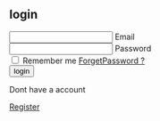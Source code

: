 <!DOCTYPE html>
<html lang="en">
<head>
  <meta charset="UTF-8">
  <meta http-equiv="X-UA-compatible" ,content="IE=edge">
   <meta name="viewport" ,content="width=device-width,initial-scale=1.0">
   <title>resposive</title>
   <link rel="stylesheet" href="style.css">
</head>
<body>
  <section>
    <div class="login-box">
      <form action="">
              <h2>login</h2>
              <div class="input-box"  >
                <span class="icon"><ion-icon name="mail-outline"></ion-icon></span>
                  <input type="email" required >
                  <label>Email</label>
                </div>
               <div class="input-box"  >
                <span class="icon"><ion-icon name="lock-closed-outline"></ion-icon></span>
                  <input type="password" required >
                  <label>Password</label>
                </div>
        <div class="remember-forget"  >
                  <label><input type="checkbox"> Remember me</label>
                  <a href="#">ForgetPassword ?</a>


  </div>
                <button type="submit">login</button>
                  <div class="Register-link"  >
                  <p>Dont have a account
                  
<a href="#">Register</a></p>


  </div>



  </form>
              </div>
  </section>

              
  <script type="module" src="https://unpkg.com/ionicons@7.1.0/dist/ionicons/ionicons.esm.js"></script>
  <script nomodule src="https://unpkg.com/ionicons@7.1.0/dist/ionicons/ionicons.js"></script> 

</body>

</html>
